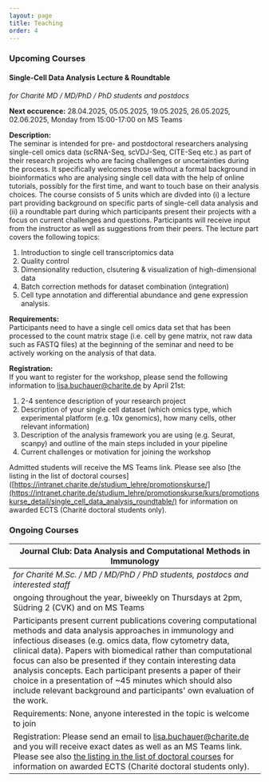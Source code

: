 ```yaml
---
layout: page
title: Teaching
order: 4
---
```


### Upcoming Courses

#### __Single-Cell Data Analysis Lecture & Roundtable__

_for Charité MD / MD/PhD / PhD students and postdocs_

**Next occurence:** 28.04.2025, 05.05.2025, 19.05.2025, 26.05.2025, 02.06.2025, Monday from 15:00-17:00 on MS Teams

**Description:**  
The seminar is intended for pre- and postdoctoral researchers analysing single-cell omics data (scRNA-Seq, scVDJ-Seq, CITE-Seq etc.) as part of their research projects who are facing challenges or uncertainties during the process. It specifically welcomes those without a formal background in bioinformatics who are analysing single cell data with the help of online tutorials, possibly for the first time, and want to touch base on their analysis choices. The course consists of 5 units which are divded into (i) a lecture part providing background on specific parts of single-cell data analysis and (ii) a roundtable part during which participants present their projects with a focus on current challenges and questions. Participants will receive input from the instructor as well as suggestions from their peers. The lecture part covers the following topics: 
1) Introduction to single cell transcriptomics data
2) Quality control
3) Dimensionality reduction, clsutering & visualization of high-dimensional data
4) Batch correction methods for dataset combination (integration)
5) Cell type annotation and differential abundance and gene expression analysis.

**Requirements:**  
Participants need to have a single cell omics data set that has been processed to the count matrix stage (i.e. cell by gene matrix, not raw data such as FASTQ files) at the beginning of the seminar and need to be actively working on the analysis of that data.

**Registration:**  
If you want to register for the workshop, please send the following information to lisa.buchauer@charite.de by April 21st:
1. 2-4 sentence description of your research project
2. Description of your single cell dataset (which omics type, which experimental platform (e.g. 10x genomics), how many cells, other relevant information)
3. Description of the analysis framework you are using (e.g. Seurat, scanpy) and outline of the main steps included in your pipeline
4. Current challenges or motivation for joining the workshop

Admitted students will receive the MS Teams link. Please see also [the listing in the list of doctoral courses]([https://intranet.charite.de/studium_lehre/promotionskurse/](https://intranet.charite.de/studium_lehre/promotionskurse/kurs/promotionskurse_detail/single_cell_data_analysis_roundtable/) for information on awarded ECTS (Charité doctoral students only).
### Ongoing Courses

| __Journal Club: Data Analysis and Computational Methods in Immunology__                                                                                                                                                                                                                                                                                                                                                                                                                                            |
|--------------------------------------------------------------------------------------------------------------------------------------------------------------------------------------------------------------------------------------------------------------------------------------------------------------------------------------------------------------------------------------------------------------------------------------------------------------------------------------------------------------------|
| _for Charité M.Sc. / MD / MD/PhD / PhD students, postdocs and interested staff_                                                                                                                                                                                                                                                                                                                                                                                                                                    |
| ongoing throughout the year, biweekly on Thursdays at 2pm,  Südring 2 (CVK) and on MS Teams                                                                                                                                                                                                                                                                                                                                                                                                                        |
| Participants present current publications covering computational methods and data analysis approaches in immunology and infectious diseases (e.g. omics data, flow cytometry data, clinical data). Papers with biomedical rather than computational focus can also be presented if they contain interesting data analysis concepts. Each participant presents a paper of their choice in a presentation of ~45 minutes which should also include relevant background and participants' own evaluation of the work. |
| Requirements: None, anyone interested in the topic is welcome to join                                                                                                                                                                                                                                                                                                                                                                                                                                              |
| Registration: Please send an email to lisa.buchauer@charite.de and you will receive exact dates as well as an MS Teams link. Please see also [the listing in the list of doctoral courses](https://intranet.charite.de/studium_lehre/promotionskurse/kurs/promotionskurse_detail/data_analysis_and_computational_methods_in_immunology/) for information on awarded ECTS (Charité doctoral students only).                                                                                                                                         |



